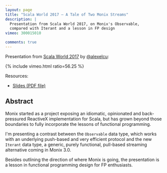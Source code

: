 ```yaml
---
layout: page
title: "Scala World 2017 — A Tale of Two Monix Streams"
description: |
  Presentation from Scala World 2017, on Monix's Observable, 
  compared with Iterant and a lesson in FP design
vimeo: 300015010

comments: true
---
```


Presentation from [Scala World 2017](https://scala.world/)
by [@alexelcu](https://twitter.com/alexelcu):

{% include vimeo.html ratio=56.25 %}

Resources:

- [Slides (PDF file)](/public/pdfs/ScalaWorld2017-Tale-TwoStreams.pdf)

## Abstract

Monix started as a project exposing an idiomatic, opinionated 
and back-pressured ReactiveX implementation for Scala, but has 
grown beyond those boundaries to fully incorporate the lessons of 
functional programming.

I'm presenting a contrast between the `Observable` data type, which works 
with an underlying push-based and very efficient protocol and the new 
`Iterant` data type, a generic, purely functional, pull-based streaming 
alternative coming in Monix 3.0.

Besides outlining the direction of where Monix is going, the presentation 
is a lesson in functional programming design for FP enthusiasts.
